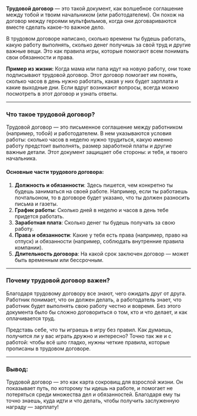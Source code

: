 **Трудовой договор** — это такой документ, как волшебное соглашение между тобой и твоим начальником (или работодателем). Он похож на договор между героями мультфильмов, когда они договариваются вместе сделать какое-то важное дело.

В трудовом договоре написано, сколько времени ты будешь работать, какую работу выполнять, сколько денег получишь за свой труд и другие важные вещи. Это как правила игры, которые помогают всем понимать свои обязанности и права.

**Пример из жизни:**
Когда мама или папа идут на новую работу, они тоже подписывают трудовой договор. Этот договор помогает им понять, сколько часов в день нужно работать, какая у них будет зарплата и какие выходные дни. Если вдруг возникают вопросы, всегда можно посмотреть в этот договор и узнать ответы.

---

### Что такое трудовой договор?

Трудовой договор — это письменное соглашение между работником (например, тобой) и работодателем. В нем указываются условия работы: сколько часов в неделю нужно трудиться, какую именно работу предстоит выполнять, размер заработной платы и другие важные детали. Этот документ защищает обе стороны: и тебя, и твоего начальника.

#### Основные части трудового договора:
1. **Должность и обязанности**: Здесь пишется, чем конкретно ты будешь заниматься на своей работе. Например, если ты работаешь почтальоном, то в договоре будет указано, что ты должен разносить письма и газеты.
2. **График работы**: Сколько дней в неделю и часов в день тебе придется работать.
3. **Заработная плата**: Сколько денег ты будешь получать за свою работу.
4. **Права и обязанности**: Какие у тебя есть права (например, право на отпуск) и обязанности (например, соблюдать внутренние правила компании).
5. **Длительность договора**: На какой срок заключен договор — может быть временным или бессрочным.

---

### Почему трудовой договор важен?

Благодаря трудовому договору все знают, чего ожидать друг от друга. Работник понимает, что он должен делать, а работодатель знает, что работник будет выполнять свою работу честно и вовремя. Без этого документа было бы сложно договориться о том, кто и что делает, и как оплачивается труд.

Представь себе, что ты играешь в игру без правил. Как думаешь, получится ли у вас играть дружно и интересно? Точно так же и с работой: чтобы всё шло гладко, нужны четкие правила, которые прописаны в трудовом договоре.

---

### Вывод:

Трудовой договор — это как карта сокровищ для взрослой жизни. Он показывает путь, по которому ты идешь на работе, и помогает не потеряться среди множества дел и обязанностей. Благодаря ему ты точно знаешь, куда идти и что делать, чтобы получить заслуженную награду — зарплату!